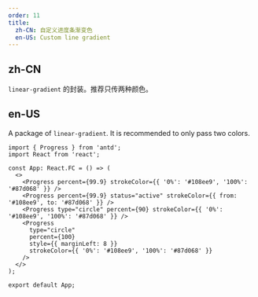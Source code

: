 ```yaml
---
order: 11
title:
  zh-CN: 自定义进度条渐变色
  en-US: Custom line gradient
---
```


## zh-CN

`linear-gradient` 的封装。推荐只传两种颜色。

## en-US

A package of `linear-gradient`. It is recommended to only pass two colors.

```tsx
import { Progress } from 'antd';
import React from 'react';

const App: React.FC = () => (
  <>
    <Progress percent={99.9} strokeColor={{ '0%': '#108ee9', '100%': '#87d068' }} />
    <Progress percent={99.9} status="active" strokeColor={{ from: '#108ee9', to: '#87d068' }} />
    <Progress type="circle" percent={90} strokeColor={{ '0%': '#108ee9', '100%': '#87d068' }} />
    <Progress
      type="circle"
      percent={100}
      style={{ marginLeft: 8 }}
      strokeColor={{ '0%': '#108ee9', '100%': '#87d068' }}
    />
  </>
);

export default App;
```
